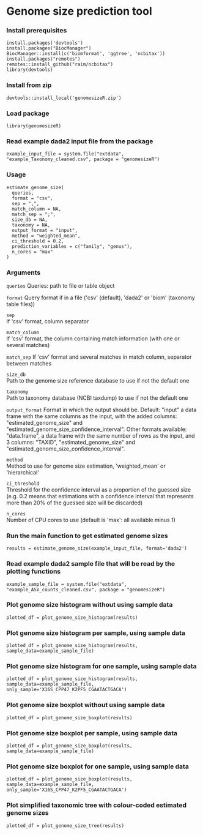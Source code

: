 # Genome size prediction tool

### Install prerequisites

```
install.packages('devtools')
install.packages("BiocManager")
BiocManager::install(c('biomformat', 'ggtree', 'ncbitax'))
install.packages("remotes")
remotes::install_github("raim/ncbitax")
library(devtools)
```

### Install from zip

```
devtools::install_local('genomesizeR.zip')
```

### Load package

```
library(genomesizeR)
```

### Read example dada2 input file from the package

```
example_input_file = system.file("extdata", "example_Taxonomy_cleaned.csv", package = "genomesizeR")
```

### Usage

```
estimate_genome_size(
  queries,
  format = "csv",
  sep = ",",
  match_column = NA,
  match_sep = ";",
  size_db = NA,
  taxonomy = NA,
  output_format = "input",
  method = "weighted_mean",
  ci_threshold = 0.2,
  prediction_variables = c("family", "genus"),
  n_cores = "max"
)
```

### Arguments

`queries`
Queries: path to file or table object

`format`
Query format if in a file ('csv' (default), 'dada2' or 'biom' (taxonomy table files))

`sep`	
If 'csv' format, column separator

`match_column`	
If 'csv' format, the column containing match information (with one or several matches)

`match_sep`	
If 'csv' format and several matches in match column, separator between matches

`size_db`	
Path to the genome size reference database to use if not the default one

`taxonomy`	
Path to taxonomy database (NCBI taxdump) to use if not the default one

`output_format`	
Format in which the output should be. Default: "input" a data frame with the same columns as the input, with the added columns: "estimated_genome_size" and "estimated_genome_size_confidence_interval". Other formats available: "data.frame", a data frame with the same number of rows as the input, and 3 columns: "TAXID", "estimated_genome_size" and "estimated_genome_size_confidence_interval".

`method`	
Method to use for genome size estimation, 'weighted_mean' or 'hierarchical'

`ci_threshold`	
Threshold for the confidence interval as a proportion of the guessed size (e.g. 0.2 means that estimations with a confidence interval that represents more than 20% of the guessed size will be discarded)

`n_cores`	
Number of CPU cores to use (default is 'max': all available minus 1)


### Run the main function to get estimated genome sizes

```
results = estimate_genome_size(example_input_file, format='dada2')
```

### Read example dada2 sample file that will be read by the plotting functions

```
example_sample_file = system.file("extdata", "example_ASV_counts_cleaned.csv", package = "genomesizeR")
```

### Plot genome size histogram without using sample data

```
plotted_df = plot_genome_size_histogram(results)
```

### Plot genome size histogram per sample, using sample data

```
plotted_df = plot_genome_size_histogram(results, sample_data=example_sample_file)
```

### Plot genome size histogram for one sample, using sample data

```
plotted_df = plot_genome_size_histogram(results, sample_data=example_sample_file, only_sample='X16S_CPP47_K2PF5_CGAATACTGACA')
```

### Plot genome size boxplot without using sample data

```
plotted_df = plot_genome_size_boxplot(results)
```

### Plot genome size boxplot per sample, using sample data

```
plotted_df = plot_genome_size_boxplot(results, sample_data=example_sample_file)
```

### Plot genome size boxplot for one sample, using sample data

```
plotted_df = plot_genome_size_boxplot(results, sample_data=example_sample_file, only_sample='X16S_CPP47_K2PF5_CGAATACTGACA')
```

### Plot simplified taxonomic tree with colour-coded estimated genome sizes

```
plotted_df = plot_genome_size_tree(results)
```
